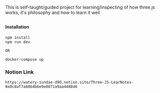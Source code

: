 
This is self-taught/guided project for learning/inspecting of how three.js works, it's philosophy and how to learn it well

##

#### Installation
``` shell
npm install 
npm run dev

OR

docker-compose up
```

### Notion Link
```
https://watery-sundae-d9d.notion.site/Three-JS-LearNotes-8e8c8af7a6064b6e9e8871a9aa448846